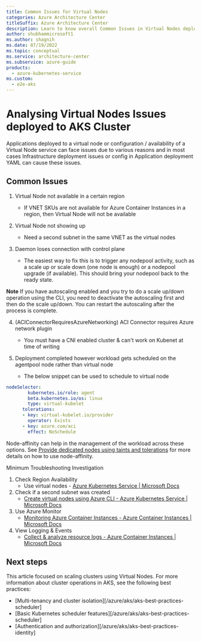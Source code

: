 ```yaml
---
title: Common Issues for Virtual Nodes
categories: Azure Architecture Center 
titleSuffix: Azure Architecture Center
description: Learn to know overall Common Issues in Virtual Nodes deployed for AKS, as part of a triage step for AKS clusters.
author: shubhammicrosoft1
ms.author: shagnih
ms.date: 07/19/2022
ms.topic: conceptual
ms.service: architecture-center
ms.subservice: azure-guide
products:
  - azure-kubernetes-service
ms.custom:
  - e2e-aks
---
```

# Analysing Virtual Nodes Issues deployed to AKS Cluster

Applications deployed to a virtual node or configuration / availability of a Virtual Node service can face issues due to various reasons and in most cases Infrastructure deployment issues or config in Application deployment YAML can cause these issues. 

## Common Issues
1. Virtual Node not available in a certain region
   * If VNET SKUs are not available for Azure Container Instances in a region, then Virtual Node will not be available
2. Virtual Node  not showing up
   * Need a second subnet in the same VNET as the virtual nodes

3. Daemon loses connection with control plane
   * The easiest way to fix this is to trigger any nodepool activity, such as a scale up or scale down (one node is enough) or a nodepool upgrade (if available). This should bring your nodepool back to the ready state.

**Note** If you have autoscaling enabled and you try to do a scale up/down operation using the CLI, you need to deactivate the autoscaling first and then do the scale up/down. You can restart the autoscaling after the process is complete.

4. (ACIConnectorRequiresAzureNetworking) ACI Connector requires Azure network plugin

    * You must have a CNI enabled cluster & can't work on Kubenet at time of writing

5. Deployment completed however workload gets scheduled on the agentpool node rather than virtual node

    * The below snippet can be used to schedule to virtual node

```yaml
nodeSelector:
        kubernetes.io/role: agent
        beta.kubernetes.io/os: linux
        type: virtual-kubelet
      tolerations:
      - key: virtual-kubelet.io/provider
        operator: Exists
      - key: azure.com/aci
        effect: NoSchedule
```

Node-affinity can help in the management of the workload across these options. See [Provide dedicated nodes using taints and tolerations](/azure/aks/operator-best-practices-advanced-scheduler#provide-dedicated-nodes-using-taints-and-tolerations) for more details on how to use node-affinity.

Minimum Troubleshooting Investigation
1. 	Check Region Availability
    * Use virtual nodes - [Azure Kubernetes Service | Microsoft Docs](./azure/aks/virtual-nodes.md)
2. Check if a second subnet was created
    *	[Create virtual nodes using Azure CLI - Azure Kubernetes Service | Microsoft Docs](/azure/aks/virtual-nodes-cli.md)
3. Use Azure Monitor
    * [Monitoring Azure Container Instances - Azure Container Instances | Microsoft Docs](/azure/container-instances/monitor-azure-container-instances.md)
4. View Logging & Events
    * [Collect & analyze resource logs - Azure Container Instances | Microsoft Docs](/azure/container-instances/container-instances-log-analytics.md)


## Next steps

This article focused on scaling clusters using Virtual Nodes. For more information about cluster operations in AKS, see the following best practices:

* [Multi-tenancy and cluster isolation][/azure/aks/aks-best-practices-scheduler]
* [Basic Kubernetes scheduler features][/azure/aks/aks-best-practices-scheduler]
* [Authentication and authorization][/azure/aks/aks-best-practices-identity]

<!-- EXTERNAL LINKS -->
[k8s-taints-tolerations]: https://kubernetes.io/docs/concepts/configuration/taint-and-toleration/
[k8s-node-selector]: https://kubernetes.io/docs/concepts/configuration/assign-pod-node/
[k8s-affinity]: https://kubernetes.io/docs/concepts/configuration/assign-pod-node/#affinity-and-anti-affinity
[k8s-pod-affinity]: https://kubernetes.io/docs/concepts/configuration/assign-pod-node/#always-co-located-in-the-same-node

<!-- INTERNAL LINKS -->
[resource-limits]: developer-best-practices-resource-management.md#define-pod-resource-requests-and-limits
[aks-best-practices-cluster-isolation]: /azure/aks/operator-best-practices-cluster-isolation.md
[aks-best-practices-advanced-scheduler]: /azure/aks/operator-best-practices-advanced-scheduler.md
[aks-best-practices-identity]: /azure/aks/operator-best-practices-identity.md
